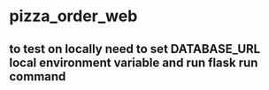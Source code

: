 # pizza_order_web
## to test on locally need to set DATABASE_URL local environment variable and run flask run command